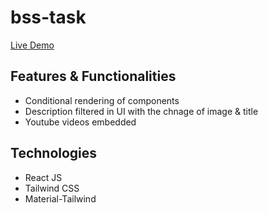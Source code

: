 # bss-task

[Live Demo](https://illustrious-platypus-e7ab8a.netlify.app)

## Features & Functionalities
* Conditional rendering of components
* Description filtered in UI with the chnage of image & title
* Youtube videos embedded

## Technologies
* React JS
* Tailwind CSS
* Material-Tailwind
